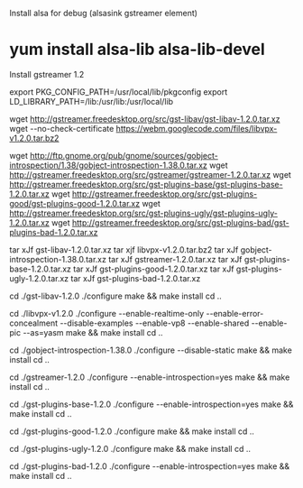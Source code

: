 
Install alsa for debug (alsasink gstreamer element)

# yum install alsa-lib alsa-lib-devel





Install gstreamer 1.2

export PKG_CONFIG_PATH=/usr/local/lib/pkgconfig
export LD_LIBRARY_PATH=/lib:/usr/lib:/usr/local/lib

wget http://gstreamer.freedesktop.org/src/gst-libav/gst-libav-1.2.0.tar.xz
wget --no-check-certificate https://webm.googlecode.com/files/libvpx-v1.2.0.tar.bz2

wget http://ftp.gnome.org/pub/gnome/sources/gobject-introspection/1.38/gobject-introspection-1.38.0.tar.xz
wget http://gstreamer.freedesktop.org/src/gstreamer/gstreamer-1.2.0.tar.xz
wget http://gstreamer.freedesktop.org/src/gst-plugins-base/gst-plugins-base-1.2.0.tar.xz
wget http://gstreamer.freedesktop.org/src/gst-plugins-good/gst-plugins-good-1.2.0.tar.xz
wget http://gstreamer.freedesktop.org/src/gst-plugins-ugly/gst-plugins-ugly-1.2.0.tar.xz
wget http://gstreamer.freedesktop.org/src/gst-plugins-bad/gst-plugins-bad-1.2.0.tar.xz


tar xJf gst-libav-1.2.0.tar.xz
tar xjf libvpx-v1.2.0.tar.bz2
tar xJf gobject-introspection-1.38.0.tar.xz
tar xJf gstreamer-1.2.0.tar.xz
tar xJf gst-plugins-base-1.2.0.tar.xz
tar xJf gst-plugins-good-1.2.0.tar.xz
tar xJf gst-plugins-ugly-1.2.0.tar.xz
tar xJf gst-plugins-bad-1.2.0.tar.xz

cd ./gst-libav-1.2.0
./configure
make && make install
cd ..

cd ./libvpx-v1.2.0
./configure --enable-realtime-only --enable-error-concealment --disable-examples --enable-vp8 --enable-shared --enable-pic --as=yasm
make && make install
cd ..

cd ./gobject-introspection-1.38.0
./configure --disable-static
make && make install
cd ..

cd ./gstreamer-1.2.0
./configure --enable-introspection=yes
make && make install
cd ..

cd ./gst-plugins-base-1.2.0
./configure --enable-introspection=yes
make && make install
cd ..

cd ./gst-plugins-good-1.2.0
./configure
make && make install
cd ..

cd ./gst-plugins-ugly-1.2.0
./configure
make && make install
cd ..

cd ./gst-plugins-bad-1.2.0
./configure --enable-introspection=yes
make && make install
cd ..


